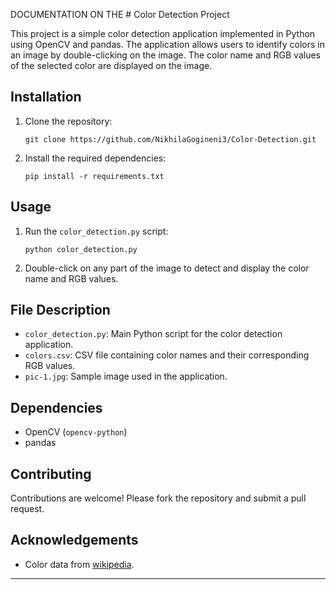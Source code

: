 DOCUMENTATION ON THE # Color Detection Project

This project is a simple color detection application implemented in Python using OpenCV and pandas. The application allows users to identify colors in an image by double-clicking on the image. The color name and RGB values of the selected color are displayed on the image.

## Installation

1. Clone the repository:
   ```
   git clone https://github.com/NikhilaGogineni3/Color-Detection.git
   ```

2. Install the required dependencies:
   ```
   pip install -r requirements.txt
   ```

## Usage

1. Run the `color_detection.py` script:
   ```
   python color_detection.py
   ```

2. Double-click on any part of the image to detect and display the color name and RGB values.

## File Description

- `color_detection.py`: Main Python script for the color detection application.
- `colors.csv`: CSV file containing color names and their corresponding RGB values.
- `pic-1.jpg`: Sample image used in the application.

## Dependencies

- OpenCV (`opencv-python`)
- pandas

## Contributing

Contributions are welcome! Please fork the repository and submit a pull request.

## Acknowledgements

- Color data from [wikipedia](https://en.wikipedia.org/wiki/List_of_colors:_A%E2%80%93F).

---
